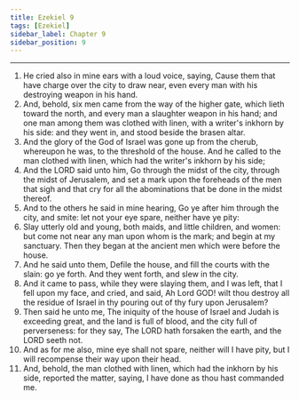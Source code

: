 ```yaml
---
title: Ezekiel 9
tags: [Ezekiel]
sidebar_label: Chapter 9
sidebar_position: 9
---
```


---
1. He cried also in mine ears with a loud voice, saying, Cause them that have charge over the city to draw near, even every man with his destroying weapon in his hand.
2. And, behold, six men came from the way of the higher gate, which lieth toward the north, and every man a slaughter weapon in his hand; and one man among them was clothed with linen, with a writer's inkhorn by his side: and they went in, and stood beside the brasen altar.
3. And the glory of the God of Israel was gone up from the cherub, whereupon he was, to the threshold of the house. And he called to the man clothed with linen, which had the writer's inkhorn by his side;
4. And the LORD said unto him, Go through the midst of the city, through the midst of Jerusalem, and set a mark upon the foreheads of the men that sigh and that cry for all the abominations that be done in the midst thereof.
5. And to the others he said in mine hearing, Go ye after him through the city, and smite: let not your eye spare, neither have ye pity:
6. Slay utterly old and young, both maids, and little children, and women: but come not near any man upon whom is the mark; and begin at my sanctuary. Then they began at the ancient men which were before the house.
7. And he said unto them, Defile the house, and fill the courts with the slain: go ye forth. And they went forth, and slew in the city.
8. And it came to pass, while they were slaying them, and I was left, that I fell upon my face, and cried, and said, Ah Lord GOD! wilt thou destroy all the residue of Israel in thy pouring out of thy fury upon Jerusalem?
9. Then said he unto me, The iniquity of the house of Israel and Judah is exceeding great, and the land is full of blood, and the city full of perverseness: for they say, The LORD hath forsaken the earth, and the LORD seeth not.
10. And as for me also, mine eye shall not spare, neither will I have pity, but I will recompense their way upon their head.
11. And, behold, the man clothed with linen, which had the inkhorn by his side, reported the matter, saying, I have done as thou hast commanded me.